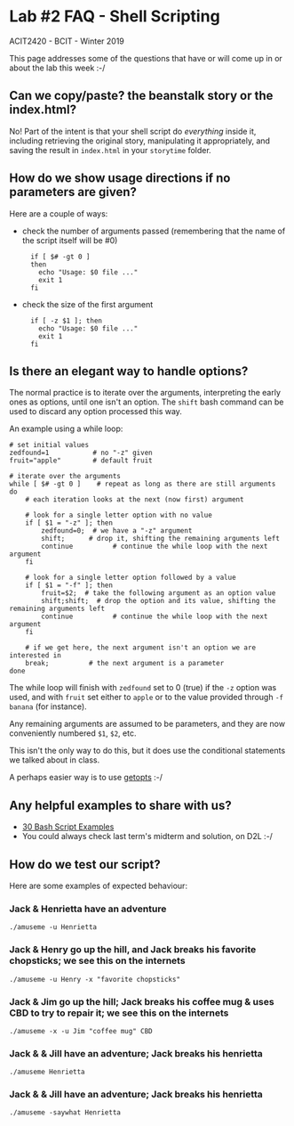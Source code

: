 # Lab #2 FAQ - Shell Scripting
ACIT2420 - BCIT - Winter 2019

This page addresses some of the questions that have or will come up in or about the lab
this week :-/

## Can we copy/paste? the beanstalk story or the index.html?

No! Part of the intent is that your shell script do *everything* inside it,
including retrieving the original story, manipulating it appropriately,
and saving the result in `index.html` in your `storytime` folder.

## How do we show usage directions if no parameters are given?

Here are a couple of ways:

- check the number of arguments passed (remembering that the name of the script itself will be #0)

        if [ $# -gt 0 ]
        then
          echo "Usage: $0 file ..."
          exit 1
        fi

- check the size of the first argument

        if [ -z $1 ]; then                                                                                                                                                                                                                                                             
          echo "Usage: $0 file ..."
          exit 1
        fi

## Is there an elegant way to handle options?

The normal practice is to iterate over the arguments,
interpreting the early ones as options, until one isn't
an option. The `shift` bash command can be used to
discard any option processed this way.

An example using a while loop:

    # set initial values
    zedfound=1           # no "-z" given
    fruit="apple"        # default fruit

    # iterate over the arguments
    while [ $# -gt 0 ]    # repeat as long as there are still arguments
    do
        # each iteration looks at the next (now first) argument

        # look for a single letter option with no value
        if [ $1 = "-z" ]; then
            zedfound=0;  # we have a "-z" argument
            shift;      # drop it, shifting the remaining arguments left
            continue          # continue the while loop with the next argument
        fi

        # look for a single letter option followed by a value
        if [ $1 = "-f" ]; then
            fruit=$2;  # take the following argument as an option value
            shift;shift;  # drop the option and its value, shifting the remaining arguments left
            continue          # continue the while loop with the next argument
        fi

        # if we get here, the next argument isn't an option we are interested in
        break;          # the next argument is a parameter
    done

The while loop will finish with `zedfound` set to 0 (true) if the `-z`
option was used, and with `fruit` set either to `apple` or to the value 
provided through `-f banana` (for instance).

Any remaining arguments are assumed to be parameters, and they
are now conveniently numbered `$1`, `$2`, etc.

This isn't the only way to do this, but it does use the conditional
statements we talked about in class.

A perhaps easier way is to use [getopts](https://wiki.bash-hackers.org/howto/getopts_tutorial) :-/

## Any helpful examples to share with us?

- [30 Bash Script Examples](https://linuxhint.com/30_bash_script_examples)
- You could always check last term's midterm and solution, on D2L :-/

## How do we test our script?

Here are some examples of expected behaviour:

### Jack & Henrietta have an adventure

    ./amuseme -u Henrietta

### Jack & Henry go up the hill, and Jack breaks his favorite chopsticks; we see this on the internets

    ./amuseme -u Henry -x "favorite chopsticks"

### Jack & Jim go up the hill; Jack breaks his coffee mug & uses CBD to try to repair it; we see this on the internets

    ./amuseme -x -u Jim "coffee mug" CBD

### Jack & & Jill have an adventure; Jack breaks his henrietta

    ./amuseme Henrietta

### Jack & & Jill have an adventure; Jack breaks his henrietta

    ./amuseme -saywhat Henrietta

